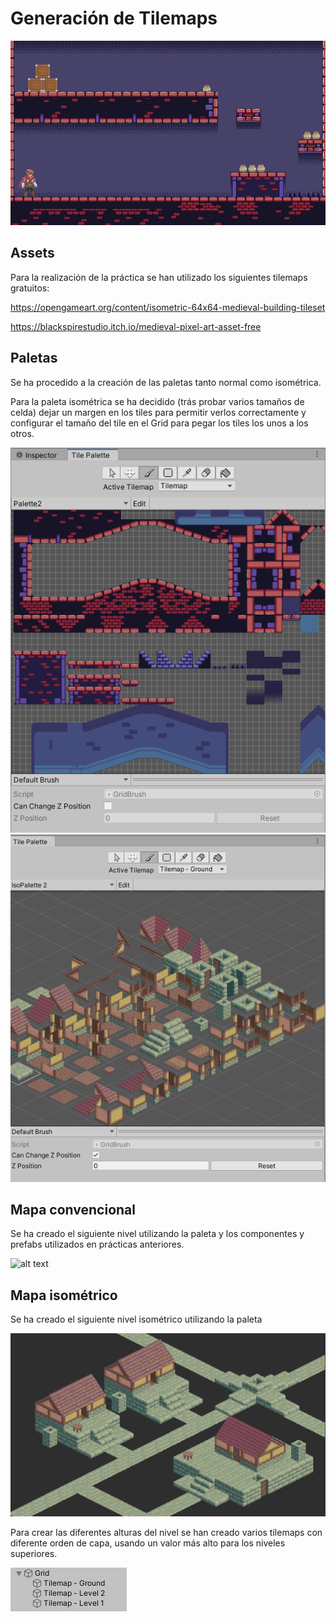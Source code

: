 # Generación de Tilemaps

![alt text](https://github.com/JosueULL/ull_mdv_fundamentos/blob/master/entrega9/tilemap.gif)

## Assets

Para la realización de la práctica se han utilizado los siguientes tilemaps gratuitos:

https://opengameart.org/content/isometric-64x64-medieval-building-tileset

https://blackspirestudio.itch.io/medieval-pixel-art-asset-free

## Paletas

Se ha procedido a la creación de las paletas tanto normal como isométrica.

Para la paleta isométrica se ha decidido (trás probar varios tamaños de celda) dejar un margen en los tiles para permitir verlos correctamente y configurar el tamaño del tile en el Grid para pegar los tiles los unos a los otros.

![alt text](https://github.com/JosueULL/ull_mdv_fundamentos/blob/master/entrega9/palette1.PNG)
![alt text](https://github.com/JosueULL/ull_mdv_fundamentos/blob/master/entrega9/paletteISO.PNG)

## Mapa convencional

Se ha creado el siguiente nivel utilizando la paleta y los componentes y prefabs utilizados en prácticas anteriores.

![alt text](https://github.com/JosueULL/ull_mdv_fundamentos/blob/master/entrega9/tilemap1.PNG)

## Mapa isométrico

Se ha creado el siguiente nivel isométrico utilizando la paleta

![alt text](https://github.com/JosueULL/ull_mdv_fundamentos/blob/master/entrega9/mapISO.PNG)

Para crear las diferentes alturas del nivel se han creado varios tilemaps con diferente orden de capa, usando un valor más alto para los niveles superiores.

![alt text](https://github.com/JosueULL/ull_mdv_fundamentos/blob/master/entrega9/mapISOh.PNG)